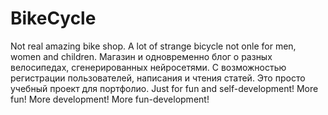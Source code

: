 # BikeCycle
Not real amazing bike shop. A lot of strange bicycle not onle for men, women and children.
Магазин и одновременно блог о разных велосипедах, сгенерированных нейросетями.
С возможностью регистрации пользователей, написания и чтения статей. Это просто учебный проект для портфолио.
Just for fun and self-development! More fun! More development! More fun-development!
